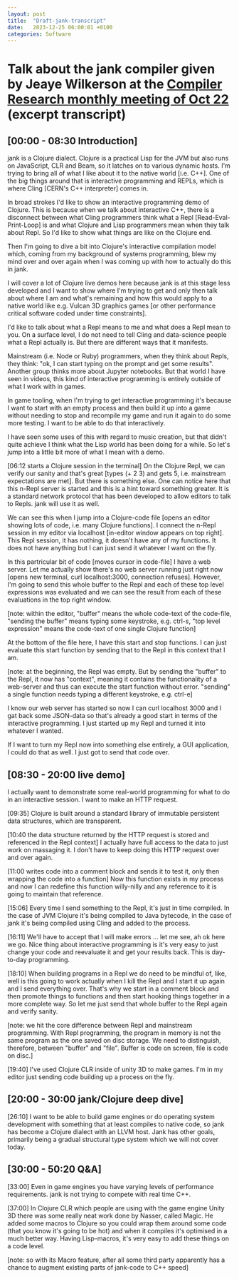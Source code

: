 ```yaml
---
layout: post
title:  "Draft-jank-transcript"
date:   2023-12-25 06:00:01 +0100
categories: Software
---
```


# Talk about the jank compiler given by Jeaye Wilkerson at the [Compiler Research monthly meeting of Oct 22](https://compiler-research.org/meetings/#caas_06Oct2022) (excerpt transcript)

## [00:00 - 08:30 Introduction]

jank is a Clojure dialect. Clojure is a practical Lisp for the JVM but also runs on JavaScript, CLR and Beam, so it latches on to various dynamic hosts. I'm trying to bring all of what I like about it to the native world [i.e. C++]. One of the big things around that is interactive programming and REPLs, which is where Cling [CERN's C++ interpreter] comes in.

In broad strokes I'd like to show an interactive programming demo of Clojure. This is because when we talk about interactive C++, there is a disconnect between what Cling programmers think what a Repl [Read-Eval-Print-Loop] is and what Clojure and Lisp programmers mean when they talk about Repl. So I'd like to show what things are like on the Clojure end.

Then I'm going to dive a bit into Clojure's interactive compilation model which, coming from my background of systems programming, blew my mind over and over again when I was coming up with how to actually do this in jank.

I will cover a lot of Clojure live demos here because jank is at this stage less developed and I want to show where I'm trying to get and only then talk about where I am and what's remaining and how this would apply to a native world like e.g. Vulcan 3D graphics games [or other performance critical software coded under time constraints].

I'd like to talk about what a Repl means to me and what does a Repl mean to you. On a surface level, I do not need to tell Cling and data-science people what a Repl actually is. But there are different ways that it manifests.

Mainstream (i.e. Node or Ruby) programmers, when they think about Repls, they think: "ok, I can start typing on the prompt and get some results". Another group thinks more about Jupyter notebooks. But that world I have seen in videos, this kind of interactive programming is entirely outside of what I work with in games.

In game tooling, when I'm trying to get interactive programming it's because I want to start with an empty process and then build it up into a game without needing to stop and recompile my game and run it again to do some more testing. I want to be able to do that interactively.

I have seen some uses of this with regard to music creation, but that didn't quite achieve I think what the Lisp world has been doing for a while. So let's jump into a little bit more of what I mean with a demo.

[06:12 starts a Clojure session in the terminal] On the Clojure Repl, we can verify our sanity and that's great [types (+ 2 3) and gets 5, i.e. mainstream expectations are met]. But there is something else. One can notice here that this n-Repl server is started and this is a hint toward something greater. It is a standard network protocol that has been developed to allow editors to talk to Repls. jank will use it as well.

We can see this when I jump into a Clojure-code file [opens an editor showing lots of code, i.e. many Clojure functions]. I connect the n-Repl session in my editor via localhost [in-editor window appears on top right]. This Repl session, it has nothing, it doesn't have any of my functions. It does not have anything but I can just send it whatever I want on the fly.

In this partricular bit of code [moves cursor in code-file] I have a web server. Let me actually show there's no web server running just right now [opens new terminal, curl localhost:3000, connection refuses]. However, I'm going to send this whole buffer to the Repl and each of these top level expressions was evaluated and we can see the result from each of these evaluations in the top right window.

[note: within the editor, "buffer" means the whole code-text of the code-file, "sending the buffer" means typing some keystroke, e.g. ctrl-s, "top level expression" means the code-text of one single Clojure function]

At the bottom of the file here, I have this start and stop functions. I can just evaluate this start function by sending that to the Repl in this context that I am.

[note: at the beginning, the Repl was empty. But by sending the "buffer" to the Repl, it now has "context", meaning it contains the functionality of a web-server and thus can execute the start function without error. "sending" a single function needs typing a different keystroke, e.g. ctrl-e]

I know our web server has started so now I can curl localhost 3000 and I gat back some JSON-data so that's already a good start in terms of the interactive programming. I just started up my Repl and turned it into whatever I wanted.

If I want to turn my Repl now into something else entirely, a GUI application, I could do that as well. I just got to send that code over.

## [08:30 - 20:00 live demo]

I actually want to demonstrate some real-world programming for what to do in an interactive session. I want to make an HTTP request.

[09:35] Clojure is built around a standard library of immutable persistent data structures, which are transparent.

[10:40 the data structure returned by the HTTP request is stored and referenced in the Repl context] I actually have full access to the data to just work on massaging it. I don't have to keep doing this HTTP request over and over again.


[11:00 writes code into a comment block and sends it to test it, only then wrapping the code into a function] Now this function exists in my process and now I can redefine this function willy-nilly and any reference to it is going to maintain that reference.

[15:06] Every time I send something to the Repl, it's just in time compiled. In the case of JVM Clojure it's being compiled to Java bytecode, in the case of jank it's being compiled using Cling and added to the process.

[16:11] We'll have to accept that I will make errors ... let me see, ah ok here we go. Nice thing about interactive programming is it's very easy to just change your code and reevaluate it and get your results back. This is day-to-day programming.

[18:10] When building programs in a Repl we do need to be mindful of, like, well is this going to work actually when I kill the Repl and I start it up again and I send everything over. That's why we start in a comment block and then promote things to functions and then start hooking things together in a more complete way. So let me just send that whole buffer to the Repl again and verify sanity.

[note: we hit the core difference between Repl and mainstream programming. With Repl programming, the program in memory is not the same program as the one saved on disc storage. We need to distinguish, therefore, between "buffer" and "file". Buffer is code on screen, file is code on disc.]

[19:40] I've used Clojure CLR inside of unity 3D to make games. I'm in my editor just sending code building up a process on the fly.

## [20:00 - 30:00 jank/Clojure deep dive]

[26:10] I want to be able to build game engines or do operating system development with something that at least compiles to native code, so jank has become a Clojure dialect with an LLVM host. Jank has other goals, primarily being a gradual structural type system which we will not cover today.

## [30:00 - 50:20 Q&A]

[33:00] Even in game engines you have varying levels of performance requirements. jank is not trying to compete with real time C++.

[37:00] In Clojure CLR which people are using with the game engine Unity 3D there was some really neat work done by Nasser, called Magic. He added some macros to Clojure so you could wrap them around some code (that you know it's going to be hot) and when it compiles it's optimised in a much better way. Having Lisp-macros, it's very easy to add these things on a code level.

[note: so with its Macro feature, after all some third party apparently has a chance to augment existing parts of jank-code to C++ speed]

